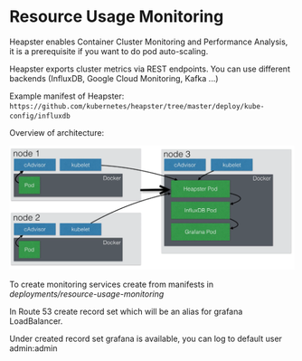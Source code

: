 # Resource Usage Monitoring

Heapster enables Container Cluster Monitoring and Performance Analysis, it is a prerequisite if you want to do pod auto-scaling.

Heapster exports cluster metrics via REST endpoints. You can use different backends (InfluxDB, Google Cloud Monitoring, Kafka ...)

Example manifest of Heapster: `https://github.com/kubernetes/heapster/tree/master/deploy/kube-config/influxdb`

Overview of architecture:

<p align="left"><img src="img/resource-usage-monitoring.png"/></p>


To create monitoring services create from manifests in *deployments/resource-usage-monitoring*

In Route 53 create record set which will be an alias for grafana LoadBalancer.

Under created record set grafana is available, you can log to default user admin:admin
